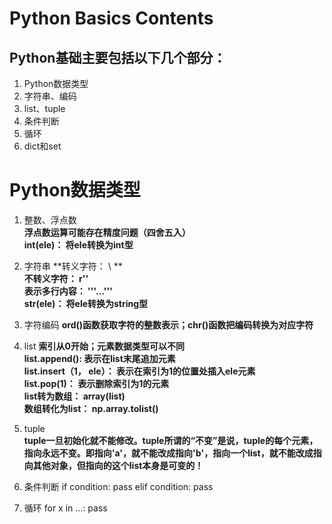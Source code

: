 # Python Basics Contents  
## Python基础主要包括以下几个部分：
  1. Python数据类型
  2. 字符串、编码
  3. list、tuple
  4. 条件判断
  5. 循环
  6. dict和set


# Python数据类型  
1. 整数、浮点数  
**浮点数运算可能存在精度问题（四舍五入）**  
**int(ele)：  将ele转换为int型**
  
2. 字符串
**转义字符：  \ **  
**不转义字符：   r''**  
**表示多行内容：  '''...'''**  
**str(ele)：  将ele转换为string型**  

3. 字符编码
**ord()函数获取字符的整数表示；chr()函数把编码转换为对应字符**
  
4. list
**索引从0开始；元素数据类型可以不同**  
**list.append(): 表示在list末尾追加元素**  
**list.insert（1， ele）： 表示在索引为1的位置处插入ele元素**  
**list.pop(1)： 表示删除索引为1的元素**  
**list转为数组：  array(list)**  
**数组转化为list： np.array.tolist()**

5. tuple  
**tuple一旦初始化就不能修改。tuple所谓的“不变”是说，tuple的每个元素，指向永远不变。即指向'a'，就不能改成指向'b'，指向一个list，就不能改成指向其他对象，但指向的这个list本身是可变的！**

6. 条件判断
  if condition:
    pass
  elif condition:
    pass
 
 7. 循环
  for x in ...:
      pass
 
 
 
 
 
 
 
 
 
 
 
 
 
 
 
 
 
 
 

